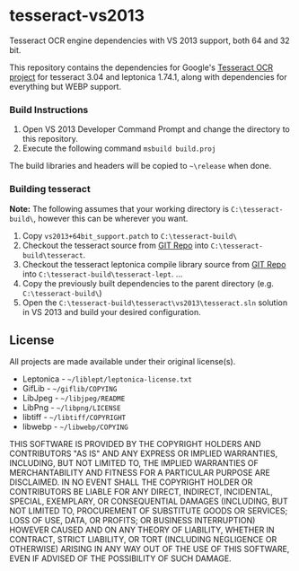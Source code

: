 tesseract-vs2013
================

Tesseract OCR engine dependencies with VS 2013 support, both 64 and 32 bit.

This repository contains the dependencies for Google's [Tesseract OCR project](https://github.com/tesseract-ocr/tesseract) for tesseract 3.04 and leptonica 1.74.1, along with dependencies for everything but WEBP support.

### Build Instructions

1. Open VS 2013 Developer Command Prompt and change the directory to this repository.
2. Execute the following command ``msbuild build.proj``

The build libraries and headers will be copied to ``~\release`` when done.

### Building tesseract

**Note:** The following assumes that your working directory is ``C:\tesseract-build\``, however this can be wherever you want.

1. Copy ``vs2013+64bit_support.patch`` to ``C:\tesseract-build\``
2. Checkout the tesseract source from [GIT Repo](https://github.com/tesseract-ocr/tesseract.git) into ``C:\tesseract-build\tesseract``.
3. Checkout the tesseract leptonica compile library source from [GIT Repo](https://github.com/bygreencn/tesseract-vs2013.git) into ``C:\tesseract-build\tesseract-lept``.
    ...
4. Copy the previously built dependencies to the parent directory (e.g. ``C:\tesseract-build\``)
5. Open the ``C:\tesseract-build\tesseract\vs2013\tesseract.sln`` solution in VS 2013 and build your desired configuration.

## License

All projects are made available under their original license(s).

* Leptonica - ``~/liblept/leptonica-license.txt``
* GifLib - ``~/giflib/COPYING``
* LibJpeg - ``~/libjpeg/README``
* LibPng - ``~/libpng/LICENSE``
* libtiff - ``~/libtiff/COPYRIGHT``
* libwebp - ``~/libwebp/COPYING``

THIS SOFTWARE IS PROVIDED BY THE COPYRIGHT HOLDERS AND CONTRIBUTORS "AS IS" AND ANY EXPRESS OR IMPLIED WARRANTIES, INCLUDING, BUT NOT LIMITED TO, THE IMPLIED WARRANTIES OF MERCHANTABILITY AND FITNESS FOR A PARTICULAR PURPOSE ARE DISCLAIMED. IN NO EVENT SHALL THE COPYRIGHT HOLDER OR CONTRIBUTORS BE LIABLE FOR ANY DIRECT, INDIRECT, INCIDENTAL, SPECIAL, EXEMPLARY, OR CONSEQUENTIAL DAMAGES (INCLUDING, BUT NOT LIMITED TO, PROCUREMENT OF SUBSTITUTE GOODS OR SERVICES; LOSS OF USE, DATA, OR PROFITS; OR BUSINESS INTERRUPTION) HOWEVER CAUSED AND ON ANY THEORY OF LIABILITY, WHETHER IN CONTRACT, STRICT LIABILITY, OR TORT (INCLUDING NEGLIGENCE OR OTHERWISE) ARISING IN ANY WAY OUT OF THE USE OF THIS SOFTWARE, EVEN IF ADVISED OF THE POSSIBILITY OF SUCH DAMAGE.
